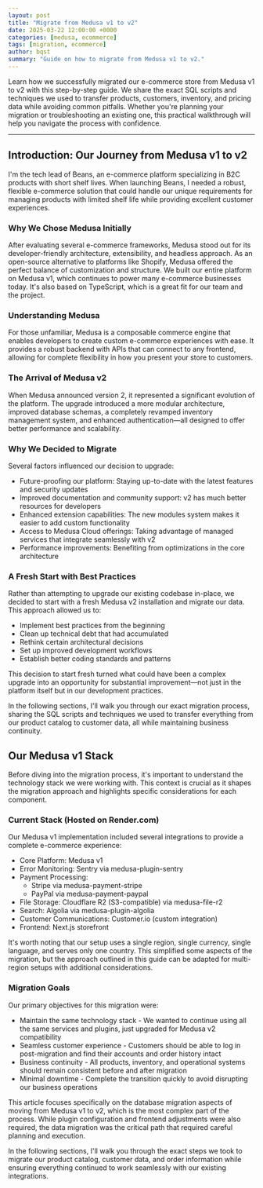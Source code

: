 ```yaml
---
layout: post
title: "Migrate from Medusa v1 to v2"
date: 2025-03-22 12:00:00 +0000
categories: [medusa, ecommerce]
tags: [migration, ecommerce]
author: bqst
summary: "Guide on how to migrate from Medusa v1 to v2."
---
```


Learn how we successfully migrated our e-commerce store from Medusa v1 to v2 with this step-by-step guide. We share the exact SQL scripts and techniques we used to transfer products, customers, inventory, and pricing data while avoiding common pitfalls. Whether you're planning your migration or troubleshooting an existing one, this practical walkthrough will help you navigate the process with confidence.

---

## Introduction: Our Journey from Medusa v1 to v2

I'm the tech lead of Beans, an e-commerce platform specializing in B2C products with short shelf lives. When launching Beans, I needed a robust, flexible e-commerce solution that could handle our unique requirements for managing products with limited shelf life while providing excellent customer experiences.

### Why We Chose Medusa Initially

After evaluating several e-commerce frameworks, Medusa stood out for its developer-friendly architecture, extensibility, and headless approach. As an open-source alternative to platforms like Shopify, Medusa offered the perfect balance of customization and structure. We built our entire platform on Medusa v1, which continues to power many e-commerce businesses today. It's also based on TypeScript, which is a great fit for our team and the project.

### Understanding Medusa

For those unfamiliar, Medusa is a composable commerce engine that enables developers to create custom e-commerce experiences with ease. It provides a robust backend with APIs that can connect to any frontend, allowing for complete flexibility in how you present your store to customers.

### The Arrival of Medusa v2

When Medusa announced version 2, it represented a significant evolution of the platform. The upgrade introduced a more modular architecture, improved database schemas, a completely revamped inventory management system, and enhanced authentication—all designed to offer better performance and scalability.

### Why We Decided to Migrate

Several factors influenced our decision to upgrade:

- Future-proofing our platform: Staying up-to-date with the latest features and security updates
- Improved documentation and community support: v2 has much better resources for developers
- Enhanced extension capabilities: The new modules system makes it easier to add custom functionality
- Access to Medusa Cloud offerings: Taking advantage of managed services that integrate seamlessly with v2
- Performance improvements: Benefiting from optimizations in the core architecture

### A Fresh Start with Best Practices

Rather than attempting to upgrade our existing codebase in-place, we decided to start with a fresh Medusa v2 installation and migrate our data. This approach allowed us to:

- Implement best practices from the beginning
- Clean up technical debt that had accumulated
- Rethink certain architectural decisions
- Set up improved development workflows
- Establish better coding standards and patterns

This decision to start fresh turned what could have been a complex upgrade into an opportunity for substantial improvement—not just in the platform itself but in our development practices.

In the following sections, I'll walk you through our exact migration process, sharing the SQL scripts and techniques we used to transfer everything from our product catalog to customer data, all while maintaining business continuity.

## Our Medusa v1 Stack

Before diving into the migration process, it's important to understand the technology stack we were working with. This context is crucial as it shapes the migration approach and highlights specific considerations for each component.

### Current Stack (Hosted on Render.com)

Our Medusa v1 implementation included several integrations to provide a complete e-commerce experience:

- Core Platform: Medusa v1
- Error Monitoring: Sentry via medusa-plugin-sentry
- Payment Processing:
  - Stripe via medusa-payment-stripe
  - PayPal via medusa-payment-paypal
- File Storage: Cloudflare R2 (S3-compatible) via medusa-file-r2
- Search: Algolia via medusa-plugin-algolia
- Customer Communications: Customer.io (custom integration)
- Frontend: Next.js storefront

It's worth noting that our setup uses a single region, single currency, single language, and serves only one country. This simplified some aspects of the migration, but the approach outlined in this guide can be adapted for multi-region setups with additional considerations.

### Migration Goals

Our primary objectives for this migration were:

- Maintain the same technology stack - We wanted to continue using all the same services and plugins, just upgraded for Medusa v2 compatibility
- Seamless customer experience - Customers should be able to log in post-migration and find their accounts and order history intact
- Business continuity - All products, inventory, and operational systems should remain consistent before and after migration
- Minimal downtime - Complete the transition quickly to avoid disrupting our business operations

This article focuses specifically on the database migration aspects of moving from Medusa v1 to v2, which is the most complex part of the process. While plugin configuration and frontend adjustments were also required, the data migration was the critical path that required careful planning and execution.

In the following sections, I'll walk you through the exact steps we took to migrate our product catalog, customer data, and order information while ensuring everything continued to work seamlessly with our existing integrations.

